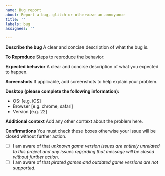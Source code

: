 ```yaml
---
name: Bug report
about: Report a bug, glitch or otherwise an annoyance
title: ''
labels: bug
assignees: ''

---
```


**Describe the bug**
A clear and concise description of what the bug is.

**To Reproduce**
Steps to reproduce the behavior:


**Expected behavior**
A clear and concise description of what you expected to happen.

**Screenshots**
If applicable, add screenshots to help explain your problem.

**Desktop (please complete the following information):**
 - OS: [e.g. iOS]
 - Browser [e.g. chrome, safari]
 - Version [e.g. 22]

**Additional context**
Add any other context about the problem here.

**Confirmations**
You must check these boxes otherwise your issue will be closed without further action.

- [ ] I am aware of that _unknown game version issues are entirely unrelated to this project and any issues regarding that message will be closed without further action_.
- [ ] I am aware of that _pirated games and outdated game versions are not supported_.
